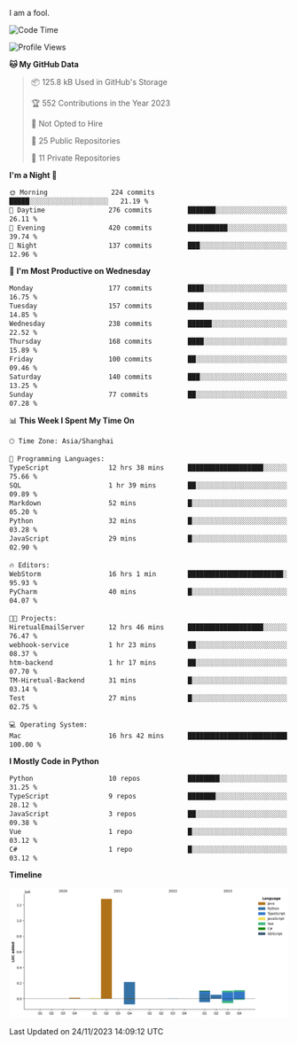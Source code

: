 I am a fool.

<!--START_SECTION:waka-->
![Code Time](http://img.shields.io/badge/Code%20Time-920%20hrs%2039%20mins-blue)

![Profile Views](http://img.shields.io/badge/Profile%20Views-26-blue)

**🐱 My GitHub Data** 

> 📦 125.8 kB Used in GitHub's Storage 
 > 
> 🏆 552 Contributions in the Year 2023
 > 
> 🚫 Not Opted to Hire
 > 
> 📜 25 Public Repositories 
 > 
> 🔑 11 Private Repositories 
 > 
**I'm a Night 🦉** 

```text
🌞 Morning                224 commits         █████░░░░░░░░░░░░░░░░░░░░   21.19 % 
🌆 Daytime                276 commits         ███████░░░░░░░░░░░░░░░░░░   26.11 % 
🌃 Evening                420 commits         ██████████░░░░░░░░░░░░░░░   39.74 % 
🌙 Night                  137 commits         ███░░░░░░░░░░░░░░░░░░░░░░   12.96 % 
```
📅 **I'm Most Productive on Wednesday** 

```text
Monday                   177 commits         ████░░░░░░░░░░░░░░░░░░░░░   16.75 % 
Tuesday                  157 commits         ████░░░░░░░░░░░░░░░░░░░░░   14.85 % 
Wednesday                238 commits         ██████░░░░░░░░░░░░░░░░░░░   22.52 % 
Thursday                 168 commits         ████░░░░░░░░░░░░░░░░░░░░░   15.89 % 
Friday                   100 commits         ██░░░░░░░░░░░░░░░░░░░░░░░   09.46 % 
Saturday                 140 commits         ███░░░░░░░░░░░░░░░░░░░░░░   13.25 % 
Sunday                   77 commits          ██░░░░░░░░░░░░░░░░░░░░░░░   07.28 % 
```


📊 **This Week I Spent My Time On** 

```text
🕑︎ Time Zone: Asia/Shanghai

💬 Programming Languages: 
TypeScript               12 hrs 38 mins      ███████████████████░░░░░░   75.66 % 
SQL                      1 hr 39 mins        ██░░░░░░░░░░░░░░░░░░░░░░░   09.89 % 
Markdown                 52 mins             █░░░░░░░░░░░░░░░░░░░░░░░░   05.20 % 
Python                   32 mins             █░░░░░░░░░░░░░░░░░░░░░░░░   03.28 % 
JavaScript               29 mins             █░░░░░░░░░░░░░░░░░░░░░░░░   02.90 % 

🔥 Editors: 
WebStorm                 16 hrs 1 min        ████████████████████████░   95.93 % 
PyCharm                  40 mins             █░░░░░░░░░░░░░░░░░░░░░░░░   04.07 % 

🐱‍💻 Projects: 
HiretualEmailServer      12 hrs 46 mins      ███████████████████░░░░░░   76.47 % 
webhook-service          1 hr 23 mins        ██░░░░░░░░░░░░░░░░░░░░░░░   08.37 % 
htm-backend              1 hr 17 mins        ██░░░░░░░░░░░░░░░░░░░░░░░   07.70 % 
TM-Hiretual-Backend      31 mins             █░░░░░░░░░░░░░░░░░░░░░░░░   03.14 % 
Test                     27 mins             █░░░░░░░░░░░░░░░░░░░░░░░░   02.75 % 

💻 Operating System: 
Mac                      16 hrs 42 mins      █████████████████████████   100.00 % 
```

**I Mostly Code in Python** 

```text
Python                   10 repos            ████████░░░░░░░░░░░░░░░░░   31.25 % 
TypeScript               9 repos             ███████░░░░░░░░░░░░░░░░░░   28.12 % 
JavaScript               3 repos             ██░░░░░░░░░░░░░░░░░░░░░░░   09.38 % 
Vue                      1 repo              █░░░░░░░░░░░░░░░░░░░░░░░░   03.12 % 
C#                       1 repo              █░░░░░░░░░░░░░░░░░░░░░░░░   03.12 % 
```



**Timeline**

![Lines of Code chart](https://raw.githubusercontent.com/VeejaLiu/VeejaLiu/master/assets/bar_graph.png)


 Last Updated on 24/11/2023 14:09:12 UTC
<!--END_SECTION:waka-->
